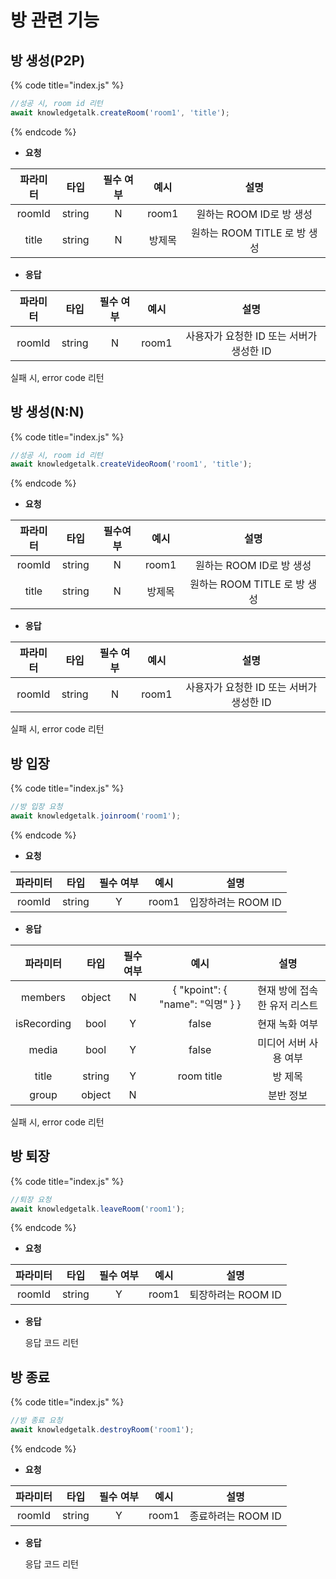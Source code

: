 # 방 관련 기능

## 방 생성(P2P)

{% code title="index.js" %}
```javascript
//성공 시, room id 리턴
await knowledgetalk.createRoom('room1', 'title');
```
{% endcode %}

- **요청**

| 파라미터 |  타입  | 필수 여부 |  예시  |             설명             |
| :------: | :----: | :-------: | :----: | :--------------------------: |
|  roomId  | string |     N     | room1  |   원하는 ROOM ID로 방 생성   |
|  title   | string |     N     | 방제목 | 원하는 ROOM TITLE 로 방 생성 |

- **응답**

| 파라미터 |  타입  | 필수 여부 | 예시  |                   설명                   |
| :------: | :----: | :-------: | :---: | :--------------------------------------: |
|  roomId  | string |     N     | room1 | 사용자가 요청한 ID 또는 서버가 생성한 ID |

실패 시, error code 리턴

## 방 생성(N:N)

{% code title="index.js" %}
```javascript
//성공 시, room id 리턴
await knowledgetalk.createVideoRoom('room1', 'title');
```
{% endcode %}

- **요청** 

| 파라미터 |  타입  | 필수여부 |  예시  |             설명             |
| :------: | :----: | :------: | :----: | :--------------------------: |
|  roomId  | string |    N     | room1  |   원하는 ROOM ID로 방 생성   |
|  title   | string |    N     | 방제목 | 원하는 ROOM TITLE 로 방 생성 |

- **응답**

| 파라미터 |  타입  | 필수 여부 | 예시  |                   설명                   |
| :------: | :----: | :-------: | :---: | :--------------------------------------: |
|  roomId  | string |     N     | room1 | 사용자가 요청한 ID 또는 서버가 생성한 ID |

실패 시, error code 리턴

## 방 입장

{% code title="index.js" %}
```javascript
//방 입장 요청
await knowledgetalk.joinroom('room1');
```
{% endcode %}

- **요청**

| 파라미터 |  타입  | 필수 여부 | 예시  |        설명        |
| :------: | :----: | :-------: | :---: | :----------------: |
|  roomId  | string |     Y     | room1 | 입장하려는 ROOM ID |

- **응답**

|  파라미터   |  타입  | 필수 여부 |               예시               |             설명             |
| :---------: | :----: | :-------: | :------------------------------: | :--------------------------: |
|   members   | object |     N     | { "kpoint": { "name": "익명" } } | 현재 방에 접속한 유저 리스트 |
| isRecording |  bool  |     Y     |              false               |        현재 녹화 여부        |
|    media    |  bool  |     Y     |              false               |    미디어 서버 사용 여부     |
|    title    | string |     Y     |            room title            |           방 제목            |
|    group    | object |     N     |                                  |          분반 정보           |

실패 시, error code 리턴

## 방 퇴장

{% code title="index.js" %}
```javascript
//퇴장 요청
await knowledgetalk.leaveRoom('room1');
```
{% endcode %}

- **요청**

| 파라미터 |  타입  | 필수 여부 | 예시  |        설명        |
| :------: | :----: | :-------: | :---: | :----------------: |
|  roomId  | string |     Y     | room1 | 퇴장하려는 ROOM ID |

- **응답**

  응답 코드 리턴

## 방 종료

{% code title="index.js" %}
```javascript
//방 종료 요청
await knowledgetalk.destroyRoom('room1');
```
{% endcode %}

- **요청**

| 파라미터 |  타입  | 필수 여부 | 예시  |        설명        |
| :------: | :----: | :-------: | :---: | :----------------: |
|  roomId  | string |     Y     | room1 | 종료하려는 ROOM ID |

- **응답**

  응답 코드 리턴
